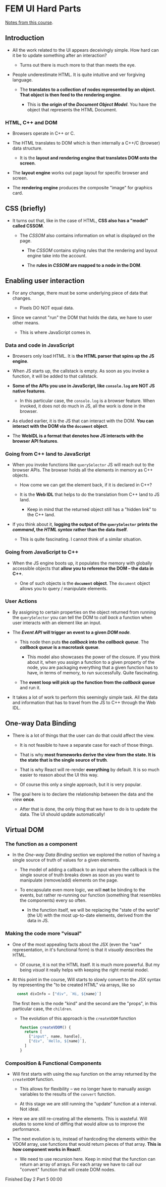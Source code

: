 # FEM UI Hard Parts

[Notes from this course](https://frontendmasters.com/workshops/hard-parts-ui/).

## Introduction

- All the work related to the UI appears deceivingly simple. How hard can it be to update something after an interaction?

  - Turns out there is much more to that than meets the eye.

- People underestimate HTML. It is quite intuitive and ver forgiving language.

  - The **translates to a collection of nodes represented by an object. That object is then feed to the rendering engine**.

    - This is **the origin of the _Document Object Model_**. You have the object that represents the HTML Document.

### HTML, C++ and DOM

- Browsers operate in C++ or C.

- The HTML translates to DOM which is then internally a C++/C (browser) data structure.

  - It is the **layout and rendering engine that translates DOM onto the screen**.

- The **layout engine** works out page layout for specific browser and screen.

- The **rendering engine** produces the composite "image" for graphics card.

## CSS (briefly)

- It turns out that, like in the case of HTML, **CSS also has a "model" called CSSOM**.

  - The _CSSOM_ also contains information on what is displayed on the page.

    - The _CSSOM_ contains styling rules that the rendering and layout engine take into the account.

    - The **rules in _CSSOM_ are mapped to a node in the DOM**.

## Enabling user interaction

- For any change, there must be some underlying piece of data that changes.

  - Pixels DO NOT equal data.

- Since we cannot "run" the DOM that holds the data, we have to user other means.

  - This is where JavaScript comes in.

### Data and code in JavaScript

- Browsers only load HTML. It is **the HTML parser that spins up the JS engine**.

- When JS starts up, the callstack is empty. As soon as you invoke a function, it will be added to that callstack.

- **Some of the APIs you use in JavaScript, like `console.log` are NOT JS native features**.

  - In this particular case, the `console.log` is a browser feature. When invoked, it does not do much in JS, all the work is done in the browser.

- As eluded earlier, it is the JS that can interact with the DOM. **You can interact with the DOM via the `document` object**.

- The **WebIDL is a format that denotes how JS interacts with the browser API features**.

### Going from C++ land to JavaScript

- When you invoke functions like `querySelector` JS will reach out to the browser APIs. The browser holds all the elements in memory as C++ objects.

  - How come we can get the element back, if it is declared in C++?

  - It is the **Web IDL** that helps to do the translation from C++ land to JS land.

    - Keep in mind that the returned object still has a "hidden link" to the C++ land.

- If you think about it, **logging the output of the `querySelector` prints the _command_, the _HTML syntax_ rather than the data itself**.

  - This is quite fascinating. I cannot think of a similar situation.

### Going from JavaScript to C++

- When the JS engine boots up, it populates the memory with globally accessible objects that **allow you to reference the DOM – the data in C++**.

  - One of such objects is the **`document` object**. The `document` object allows you to query / manipulate elements.

### User Actions

- By assigning to certain properties on the object returned from running the `querySelector` you can tell the DOM to _call back_ a function when user interacts with an element like an input.

- The **_Event API_ will trigger an event to a given _DOM node_**.

  - This node then puts **the _callback_ into the _callback queue_**. The **_callback queue_ is a macrotask queue**.

    - This model also showcases the power of the closure. If you think about it, when you assign a function to a given property of the node, you are packaging everything that a given function has to have, in terms of memory, to run successfully. Quite fascinating.

  - The **event loop will pick up the function from the _callback queue_** and run it.

- It takes a lot of work to perform this seemingly simple task. All the data and information that has to travel from the JS to C++ through the Web IDL.

## One-way Data Binding

- There is a lot of things that the user can do that could affect the view.

  - It is not feasible to have a separate case for each of those things.

  - That is why **most frameworks derive the view from the state. It is the state that is the single source of truth**.

  - That is why React will re-render **everything** by default. It is so much easier to reason about the UI this way.

  - Of course this only a single approach, but it is very popular.

- The goal here is to declare the relationship between the data and the view **once**.

  - After that is done, the only thing that we have to do is to update the data. The UI should update automatically!

## Virtual DOM

### The function as a component

- In the _One-way Data Binding_ section we explored the notion of having a single source of truth of values for a given elements.

  - The model of adding a callback to an input where the callback is the single source of truth breaks down as soon as you want to manipulate (remove/add) elements on the page.

  - To encapsulate even more logic, we will **not** be binding to the events, but rather re-running our function (something that resembles the components) every so often.

    - In the function itself, we will be replacing the "state of the world" (the UI) with the most up-to-date elements, derived from the data in JS.

### Making the code more "visual"

- One of the most appealing facts about the JSX (even the "raw" representation, in it's functional form) is that it _visually_ describes the HTML.

  - Of course, it is not the HTML itself. It is much more powerful. But my being _visual_ it really helps with keeping the right mental model.

- At this point in the course, Will starts to slowly convert to the JSX syntax by representing the "to be created HTML" via arrays, like so

    ```js
      const divInfo = ["div", `Hi, ${name}`]
    ```

  The first item is the node "kind" and the second are the "props", in this particular case, the `children`.

  - The evolution of this approach is the `createVDOM` function

      ```js
      function createVDOM() {
        return [
          ["input", name, handle],
          ["div", `Hello, ${name}`],
        ]
      }
      ```

### Composition & Functional Components

- Will first starts with using the `map` function on the array returned by the `createVDOM` function.

  - This allows for flexibility – we no longer have to manually assign variables to the results of the `convert` function.

  - At this stage we are still running the "update" function at a interval. Not ideal.

- Here we are still re-creating all the elements. This is wasteful. Will eludes to some kind of diffing that would allow us to improve the performance.

- The next evolution is to, instead of hardcoding the elements within the VDOM array, use functions that would return pieces of that array. **This is how component works in React!**.

  - We need to use recursion here. Keep in mind that the function can return an array of arrays. For each array we have to call our "convert" function that will create DOM nodes.

Finished Day 2 Part 5 00:00

